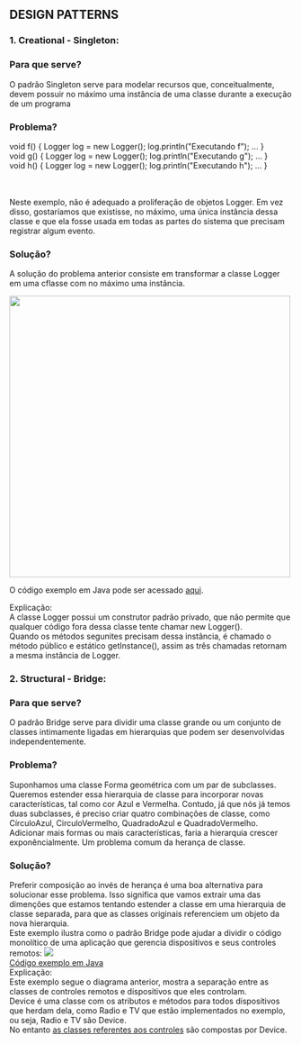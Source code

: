 ## DESIGN PATTERNS

### 1. Creational - Singleton:

### Para que serve?

<p>O padrão Singleton serve para modelar recursos que, conceitualmente, devem possuir no máximo uma instância de uma classe durante a execução de um programa</p>

### Problema?

<p>void f() {
  Logger log = new Logger();
  log.println("Executando f");
  ...
}<br>
void g() {
  Logger log = new Logger();
  log.println("Executando g");
  ...
}<br>
void h() {
  Logger log = new Logger();
  log.println("Executando h");
  ...
}

<br><br>
Neste exemplo, não é adequado a proliferação de objetos Logger. Em vez disso, gostaríamos que existisse, no máximo, uma única instância dessa classe e que ela fosse usada em todas as partes do sistema que precisam registrar algum evento.
</p>

### Solução?

<p>A solução do problema anterior consiste em transformar a classe Logger em uma cflasse com no máximo uma instância.</p>
<img width="500px" src="https://github.com/taisbarbosa/bsc3period/blob/main/software_engineering/design_patterns/uml_singleton.png">
<p>O código exemplo em Java pode ser acessado <a href="https://github.com/taisbarbosa/bsc3period/blob/main/software_engineering/design_patterns/singleton_java/Main.java">aqui</a>.</p>
<p>Explicação:<br>A classe Logger possui um construtor padrão privado, que não permite que qualquer código fora dessa classe tente chamar new Logger().<br>Quando os métodos segunites precisam dessa instância, é chamado o método público e estático getInstance(), assim as três chamadas retornam a mesma instância de Logger.</p>

### 2. Structural - Bridge:

### Para que serve?

<p>O padrão Bridge serve para dividir uma classe grande ou um conjunto de classes intimamente ligadas em hierarquias que podem ser desenvolvidas independentemente.</p>

### Problema?

<p>Suponhamos uma classe Forma geométrica com um par de subclasses. Queremos estender essa hierarquia de classe para incorporar novas características, tal como cor Azul e Vermelha. Contudo, já que nós já temos duas subclasses, é preciso criar quatro combinações de classe, como CírculoAzul, CirculoVermelho, QuadradoAzul e QuadradoVermelho. Adicionar mais formas ou mais características, faria a hierarquia crescer exponêncialmente. Um problema comum da herança de classe.</p>

### Solução?

<p>Preferir composição ao invés de herança é uma boa alternativa para solucionar esse problema. Isso significa que vamos extrair uma das dimenções que estamos tentando estender a classe em uma hierarquia de classe separada, para que as classes originais referenciem um objeto da nova hierarquia.<br>
Este exemplo ilustra como o padrão Bridge pode ajudar a dividir o código monolítico de uma aplicação que gerencia dispositivos e seus controles remotos:
<img src="https://refactoring.guru/images/patterns/diagrams/bridge/example-en.png"><br>
<a href="https://github.com/taisbarbosa/bsc3period/blob/main/software_engineering/design_patterns/bridge_java/Demo.java">Código exemplo em Java</a><br>
Explicação:<br>Este exemplo segue o diagrama anterior, mostra a separação entre as classes de controles remotos e dispositivos que eles controlam.<br>Device é uma classe com os atributos e métodos para todos dispositivos que herdam dela, como Radio e TV que estão implementados no exemplo, ou seja, Radio e TV são Device.<br> No entanto <a href="https://github.com/taisbarbosa/bsc3period/tree/main/software_engineering/design_patterns/bridge_java/remotes">as classes referentes aos controles</a> são compostas por Device.
</p>
